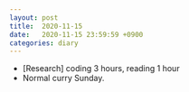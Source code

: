 ```yaml
---
layout: post
title:  2020-11-15
date:   2020-11-15 23:59:59 +0900
categories: diary
---
```


- [Research] coding 3 hours, reading 1 hour
- Normal curry Sunday.
